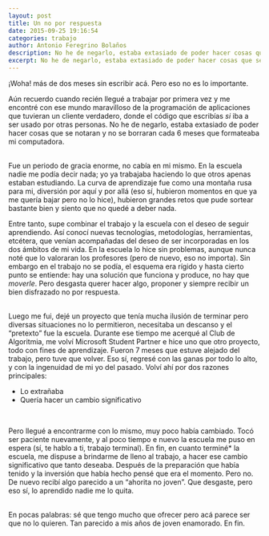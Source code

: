 ```yaml
---
layout: post
title: Un no por respuesta
date: 2015-09-25 19:16:54
categories: trabajo
author: Antonio Feregrino Bolaños
description: No he de negarlo, estaba extasiado de poder hacer cosas que se notaran y no se borraran cada 6 meses que formateaba mi computadora.
excerpt: No he de negarlo, estaba extasiado de poder hacer cosas que se notaran y no se borraran cada 6 meses que formateaba mi computadora.
---
```

¡Woha! más de dos meses sin escribir acá. Pero eso no es lo importante.  
  
Aún recuerdo cuando recién llegué a trabajar por primera vez y me encontré con ese mundo maravilloso de la programación de aplicaciones que tuvieran un cliente verdadero, donde el código que escribías *si* iba a ser usado por otras personas. No he de negarlo, estaba extasiado de poder hacer cosas que se notaran y no se borraran cada 6 meses que formateaba mi computadora.    
    
<br />
Fue un periodo de gracia enorme, no cabía en mi mismo. En la escuela nadie me podía decir nada; yo ya trabajaba haciendo lo que otros apenas estaban estudiando. La curva de aprendizaje fue como una montaña rusa para mi, diversión por aquí y por allá (eso sí, hubieron momentos en que ya me quería bajar pero no lo hice), hubieron grandes retos que pude sortear bastante bien y siento que no quedé a deber nada.      
<br />  
  
Entre tanto, supe combinar el trabajo y la escuela con el deseo de seguir aprendiendo. Así conocí nuevas tecnologías, metodologías, herramientas, etcétera, que venían acompañadas del deseo de ser incorporadas en los dos ámbitos de mi vida. En la escuela lo hice sin problemas, aunque nunca noté que lo valoraran los profesores (pero de nuevo, eso no importa). Sin embargo en el trabajo no se podía, el esquema era rígido y hasta cierto punto se entiende: hay una solución que funciona y produce, no hay que *moverle*. Pero desgasta querer hacer algo, proponer y siempre recibir un bien disfrazado no por respuesta.      
<br /> 
  
Luego me fui, dejé un proyecto que tenía mucha ilusión de terminar pero diversas situaciones no lo permitieron, necesitaba un descanso y el “pretexto” fue la escuela. Durante ese tiempo me acerqué al Club de Algoritmia, me volví Microsoft Student Partner e hice uno que otro proyecto, todo con fines de aprendizaje. Fueron 7 meses que estuve alejado del trabajo, pero tuve que volver. Eso sí, regresé con las ganas por todo lo alto, y con la ingenuidad de mi yo del pasado. Volví ahí por dos razones principales:

- Lo extrañaba
- Quería hacer un cambio significativo      
<br />  

Pero llegué a encontrarme con lo mismo, muy poco había cambiado. Tocó ser paciente nuevamente, y al poco tiempo e nuevo la escuela me puso en espera (sí, te hablo a ti, trabajo terminal).  En fin, en cuanto terminé* la escuela, me dispuse a brindarme de lleno al trabajo, a hacer ese cambio significativo que tanto deseaba. Después de la preparación que había tenido y la inversión que había hecho pensé que era el momento. Pero no. De nuevo recibí algo parecido a un “ahorita no joven”. Que desgaste, pero eso sí, lo aprendido nadie me lo quita.      
<br />  

En pocas palabras: sé que tengo mucho que ofrecer pero acá parece ser que no lo quieren. Tan parecido a mis años de joven enamorado. En fin.  